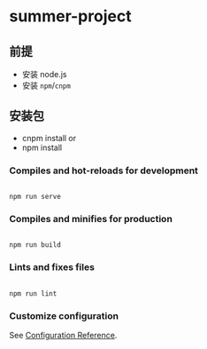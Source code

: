 # summer-project

## 前提

- 安装 node.js
- 安装 `npm`/`cnpm`

## 安装包

- cnpm install
  or
- npm install

### Compiles and hot-reloads for development

```

npm run serve

```

### Compiles and minifies for production

```

npm run build

```

### Lints and fixes files

```

npm run lint

```

### Customize configuration

See [Configuration Reference](https://cli.vuejs.org/config/).

```

```
